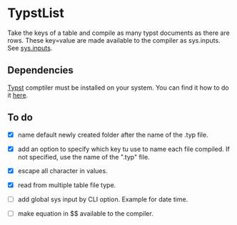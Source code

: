 # TypstList

Take the keys of a table and compile as many typst documents as there are rows. These key=value are made available to the compiler as sys.inputs. See [sys.inputs](https://typst.app/docs/reference/foundations/sys).


## Dependencies

[Typst](https://typst.app/#start) comptiler must be installed on your system. You can find it how to do it [here](https://github.com/typst/typst).

## To do
- [x] name default newly created folder after the name of the .typ file.
- [x] add an option to specify which key tu use to name each file compiled. If not specified, use the name of the ".typ" file.
- [x] escape all character in values.
- [x] read from multiple table file type.
- [ ] add global sys input by CLI option. Example for date time.
- [ ] make equation in $$ available to the compiler.

